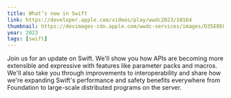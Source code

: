 ```yaml
---
title: What’s new in Swift
link: https://developer.apple.com/videos/play/wwdc2023/10164
thumbnail: https://devimages-cdn.apple.com/wwdc-services/images/D35E0E85-CCB6-41A1-B227-7995ECD83ED5/8221/8221_wide_250x141_2x.jpg
year: 2023
tags: [swift]
---
```


Join us for an update on Swift. We'll show you how APIs are becoming more extensible and expressive with features like parameter packs and macros. We'll also take you through improvements to interoperability and share how we're expanding Swift's performance and safety benefits everywhere from Foundation to large-scale distributed programs on the server.
